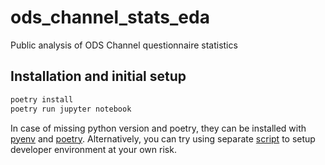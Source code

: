 # ods_channel_stats_eda
Public analysis of ODS Channel questionnaire statistics

## Installation and initial setup

```bash
poetry install
poetry run jupyter notebook
```

In case of missing python version and poetry, they can be installed with [pyenv](https://github.com/pyenv/pyenv) and [poetry](https://github.com/python-poetry/poetry). Alternatively, you can try using separate [script](https://github.com/Hiyorimi/i_am_new_python_developer) to setup developer environment at your own risk.
